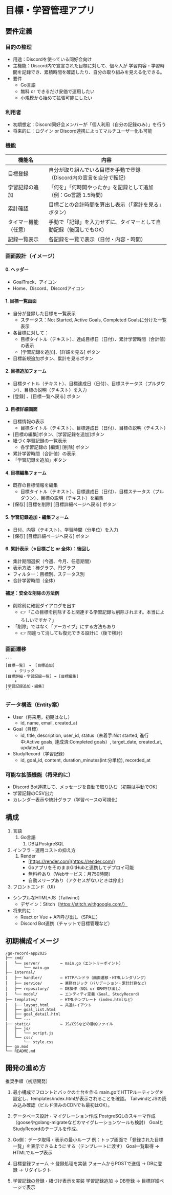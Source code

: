 # 目標・学習管理アプリ
## 要件定義
### 目的の整理
  - 用途：Discordを使っている同好会向け
  - 主機能：Discord内で宣言された目標に対して、個々人が 学習内容・学習時間を記録でき、累積時間を確認したり、自分の取り組みを見える化できる。
  - 要件
    - Go言語
    - 無料 or できるだけ安価で運用したい
    - 小規模から始めて拡張可能にしたい
### 利用者
- 初期想定：Discord同好会メンバーが「個人利用（自分の記録のみ）」を行う
- 将来的に：ログイン or Discord連携によってマルチユーザー化も可能
### 機能
  | 機能名               | 内容                                                                |
  | -------------------- | ------------------------------------------------------------------- |
  | 目標登録             | 自分が取り組んでいる目標を手動で登録（Discord内の宣言を自分で転記） |
  | 学習記録の追加       | 「何を」「何時間やったか」を記録として追加（例：Go言語 1.5時間）    |
  | 累計確認             | 目標ごとの合計時間を算出し表示（「累計を見る」ボタン）              |
  | タイマー機能（任意） | 手動で「記録」を入力せずに、タイマーとして自動記録（後回しでもOK）  |
  | 記録一覧表示         | 各記録を一覧で表示（日付・内容・時間）                              |
### 画面設計（イメージ）
  #### 0. ヘッダー
  - GoalTrack、アイコン
  - Home、Discord、Discordアイコン
  #### 1. 目標一覧画面
  - 自分が登録した目標を一覧表示
    - ステータス：Not Started, Active Goals, Completed Goalsに分けた一覧表示
  - 各目標に対して：
    - 目標タイトル（テキスト）、達成目標日（日付）、累計学習時間（合計値）の表示
    - [学習記録を追加]、[詳細を見る] ボタン
  - 目標新規追加ボタン、累計を見るボタン

  #### 2. 目標追加フォーム
  - 目標タイトル（テキスト）、目標達成日（日付）、目標ステータス（プルダウン）、目標の説明（テキスト）を入力
  - [登録] 、[目標一覧へ戻る] ボタン

  #### 3. 目標詳細画面
  - 目標情報の表示
    - 目標タイトル（テキスト）、目標達成日（日付）、目標の説明（テキスト）
  - [目標の編集]ボタン、[学習記録を追加]ボタン
  - 紐づく学習記録の一覧表示
    - 各学習記録の [編集] [削除] ボタン
  - 累計学習時間（合計値）の表示
  - 「学習記録を追加」ボタン

  #### 4. 目標編集フォーム
  - 既存の目標情報を編集
    - 目標タイトル（テキスト）、目標達成日（日付）、目標ステータス（プルダウン）、目標の説明（テキスト）を編集
  - [保存] [目標を削除] [目標詳細ページへ戻る] ボタン

  #### 5. 学習記録追加・編集フォーム
  - 日付、内容（テキスト）、学習時間（分単位）を入力
  - [保存] [目標詳細ページへ戻る] ボタン

  #### 6. 累計表示（※目標ごと or 全体）：後回し
  - 集計期間選択（今週、今月、任意期間）
  - 表示方法：棒グラフ、円グラフ
  - フィルター：目標別、ステータス別
  - 合計学習時間（全体）
  #### 補足：安全な削除の方法例
  - 削除前に確認ダイアログを出す
      - 👉「この目標を削除すると関連する学習記録も削除されます。本当によろしいですか？」
  - 「削除」ではなく「アーカイブ」にする方法もあり
    - 👉 間違って消しても復元できる設計に（後で検討）
### 画面遷移
    ```
    [目標一覧]　→　[目標追加]
        ↓ クリック
    [目標詳細・学習記録一覧] → [目標編集]
        ↓
    [学習記録追加・編集]
    ```
### データ構造（Entity案）
- User（将来用。初期はなし）
  - id, name, email, created_at
- Goal（目標）
  - id, title, description, user_id, status（未着手:Not started, 進行中:Active goals, 達成済:Completed goals）, target_date, created_at, updated_at
- StudyRecord（学習記録）
  - id, goal_id, content, duration_minutes(int:分単位), recorded_at
### 可能な拡張機能（将来的に）
  - Discord Bot連携して、メッセージを自動で取り込む（初期は手動でOK）
  - 学習記録のCSV出力
  - カレンダー表示や統計グラフ（学習ペースの可視化）

## 構成
1. 言語
   1. Go言語
      1. DBはPostgreSQL
2. インフラ・運用コストの抑え方
   1. Render
      - [https://render.com](https://render.com/)
      - GoアプリをそのままGitHubと連携してデプロイ可能
      - 無料枠あり（Webサービス：月750時間）
      - 自動スリープあり（アクセスがないときは停止）
3. フロントエンド（UI）
  - シンプルなHTML+JS（Tailwind）
    - デザイン：Stitch（https://stitch.withgoogle.com/）
  - 将来的に：
    - React or Vue + API呼び出し（SPAに）
    - Discord Bot連携（チャットで目標管理など）

## 初期構成イメージ
```
/go-record-app2025
├── cmd/
│   └── server/         ← main.go（エントリーポイント）
│       └── main.go
├── internal/
│   ├── handler/        ← HTTPハンドラ（画面遷移・HTMLレンダリング）
│   ├── service/        ← 業務ロジック（バリデーション・累計計算など）
│   ├── repository/     ← DB操作（SQL or ORM呼び出し）
│   └── model/          ← エンティティ定義（Goal, StudyRecord）
├── templates/          ← HTMLテンプレート（index.htmlなど）
│   ├── layout.html     ← 共通レイアウト
│   ├── goal_list.html
│   ├── goal_detail.html
│   └── ...
├── static/             ← JS/CSSなどの静的ファイル
│   ├── js/
│   │   └── script.js
│   └── css/
│       └── style.css
├── go.mod
└── README.md

```

## 開発の進め方
推奨手順（初期開発）
1. 最小構成でフロントとバックの土台を作る
main.goでHTTPルーティングを設定し、templates/index.htmlが表示されることを確認。
TailwindとJSの読み込み確認（ビルド済みのCDNでも最初はOK）。

2. データベース設計・マイグレーション作成
PostgreSQLのスキーマ作成（gooseやgolang-migrateなどのマイグレーションツールも検討）
GoalとStudyRecordのテーブルを作成。

3. Go側：データ取得・表示の最小ループ
例：トップ画面で「登録された目標一覧」を表示できるようにする（テンプレートに渡す）
Goal一覧取得 → HTMLでループ表示

4. 目標登録フォーム → 登録処理を実装
フォームからPOSTで送信 → DBに登録 → リダイレクト

5. 学習記録の登録・紐づけ表示を実装
学習記録追加 → DB登録 → 目標詳細ページで表示
